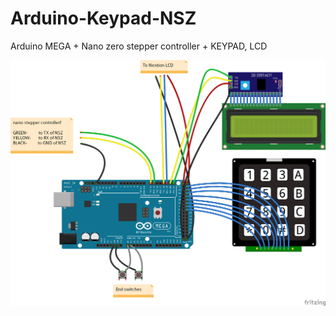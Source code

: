 # Arduino-Keypad-NSZ
Arduino MEGA + Nano zero stepper controller + KEYPAD, LCD

![Wiring](https://github.com/Chace0219/Arduino-Keypad-Ustepper/blob/master/Wiring.png)
